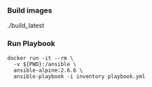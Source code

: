 ### Build images
./build_latest

### Run Playbook

```
docker run -it --rm \
  -v ${PWD}:/ansible \
  ansible-alpine:2.6.6 \
  ansible-playbook -i inventory playbook.yml
```
